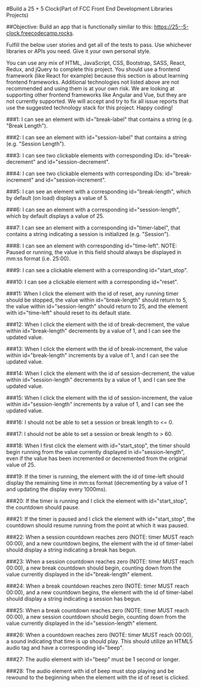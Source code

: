 #Build a 25 + 5 Clock(Part of FCC Front End Development Libraries Projects)

##Objective: Build an app that is functionally similar to this: https://25--5-clock.freecodecamp.rocks.

Fulfill the below user stories and get all of the tests to pass. Use whichever libraries or APIs you need. Give it your own personal style.

You can use any mix of HTML, JavaScript, CSS, Bootstrap, SASS, React, Redux, and jQuery to complete this project. You should use a frontend framework (like React for example) because this section is about learning frontend frameworks. Additional technologies not listed above are not recommended and using them is at your own risk. We are looking at supporting other frontend frameworks like Angular and Vue, but they are not currently supported. We will accept and try to fix all issue reports that use the suggested technology stack for this project. Happy coding!

###1: I can see an element with id="break-label" that contains a string (e.g. "Break Length").

###2: I can see an element with id="session-label" that contains a string (e.g. "Session Length").

###3: I can see two clickable elements with corresponding IDs: id="break-decrement" and id="session-decrement".

###4: I can see two clickable elements with corresponding IDs: id="break-increment" and id="session-increment".

###5: I can see an element with a corresponding id="break-length", which by default (on load) displays a value of 5.

###6: I can see an element with a corresponding id="session-length", which by default displays a value of 25.

###7: I can see an element with a corresponding id="timer-label", that contains a string indicating a session is initialized (e.g. "Session").

###8: I can see an element with corresponding id="time-left". NOTE: Paused or running, the value in this field should always be displayed in mm:ss format (i.e. 25:00).

###9: I can see a clickable element with a corresponding id="start_stop".

###10: I can see a clickable element with a corresponding id="reset".

###11: When I click the element with the id of reset, any running timer should be stopped, the value within id="break-length" should return to 5, the value within id="session-length" should return to 25, and the element with id="time-left" should reset to its default state.

###12: When I click the element with the id of break-decrement, the value within id="break-length" decrements by a value of 1, and I can see the updated value.

###13: When I click the element with the id of break-increment, the value within id="break-length" increments by a value of 1, and I can see the updated value.

###14: When I click the element with the id of session-decrement, the value within id="session-length" decrements by a value of 1, and I can see the updated value.

###15: When I click the element with the id of session-increment, the value within id="session-length" increments by a value of 1, and I can see the updated value.

###16: I should not be able to set a session or break length to <= 0.

###17: I should not be able to set a session or break length to > 60.

###18: When I first click the element with id="start_stop", the timer should begin running from the value currently displayed in id="session-length", even if the value has been incremented or decremented from the original value of 25.

###19: If the timer is running, the element with the id of time-left should display the remaining time in mm:ss format (decrementing by a value of 1 and updating the display every 1000ms).

###20: If the timer is running and I click the element with id="start_stop", the countdown should pause.

###21: If the timer is paused and I click the element with id="start_stop", the countdown should resume running from the point at which it was paused.

###22: When a session countdown reaches zero (NOTE: timer MUST reach 00:00), and a new countdown begins, the element with the id of timer-label should display a string indicating a break has begun.

###23: When a session countdown reaches zero (NOTE: timer MUST reach 00:00), a new break countdown should begin, counting down from the value currently displayed in the id="break-length" element.

###24: When a break countdown reaches zero (NOTE: timer MUST reach 00:00), and a new countdown begins, the element with the id of timer-label should display a string indicating a session has begun.

###25: When a break countdown reaches zero (NOTE: timer MUST reach 00:00), a new session countdown should begin, counting down from the value currently displayed in the id="session-length" element.

###26: When a countdown reaches zero (NOTE: timer MUST reach 00:00), a sound indicating that time is up should play. This should utilize an HTML5 audio tag and have a corresponding id="beep".

###27: The audio element with id="beep" must be 1 second or longer.

###28: The audio element with id of beep must stop playing and be rewound to the beginning when the element with the id of reset is clicked.
